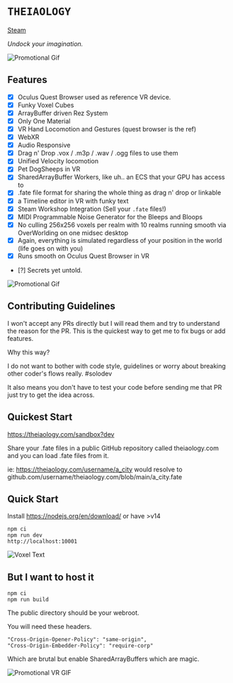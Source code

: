 # `THEIAOLOGY`

[Steam](https://steam.theiaology.com)

_Undock your imagination._

![Promotional Gif](./public/image/promo.gif)

## Features

- [x] Oculus Quest Browser used as reference VR device.
- [x] Funky Voxel Cubes
- [x] ArrayBuffer driven Rez System
- [x] Only One Material
- [x] VR Hand Locomotion and Gestures (quest browser is the ref)
- [x] WebXR
- [x] Audio Responsive
- [x] Drag n' Drop .vox / .m3p / .wav / .ogg files to use them
- [x] Unified Velocity locomotion
- [x] Pet DogSheeps in VR
- [x] SharedArrayBuffer Workers, like uh.. an ECS that your GPU has access to
- [x] .fate file format for sharing the whole thing as drag n' drop or linkable
- [x] a Timeline editor in VR with funky text
- [x] Steam Workshop Integration (Sell your `.fate` files!)
- [x] MIDI Programmable Noise Generator for the Bleeps and Bloops
- [x] No culling 256x256 voxels per realm with 10 realms running smooth via OverWorlding on one midsec desktop
- [x] Again, everything is simulated regardless of your position in the world (life goes on with you)
- [x] Runs smooth on Oculus Quest Browser in VR
- [?] Secrets yet untold.

![Promotional Gif](./public/image/interaction.gif)

## Contributing Guidelines

I won't accept any PRs directly but I will read them and try to understand the reason for the PR. This is the quickest way to get me to fix bugs or add features.

Why this way?

I do not want to bother with code style, guidelines or worry about breaking other coder's flows really. #solodev

It also means you don't have to test your code before sending me that PR just try to get the idea across.

## Quickest Start

https://theiaology.com/sandbox?dev

Share your .fate files in a public GitHub repository called theiaology.com and you can load .fate files from it.

ie: https://theiaology.com/username/a_city would resolve to github.com/username/theiaology.com/blob/main/a_city.fate

## Quick Start

Install https://nodejs.org/en/download/ or have >v14

```
npm ci
npm run dev
http://localhost:10001
```

![Voxel Text](./public/image/ANYTHING.gif)

## But I want to host it

```
npm ci
npm run build
```

The public directory should be your webroot.

You will need these headers.

```
"Cross-Origin-Opener-Policy": "same-origin",
"Cross-Origin-Embedder-Policy": "require-corp"
```

Which are brutal but enable SharedArrayBuffers which are magic.

![Promotional VR GIF](./public/image/vr.gif)
